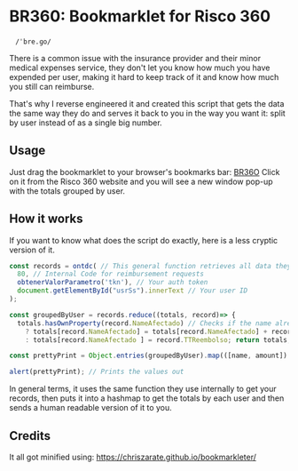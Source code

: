 # BR360: Bookmarklet for Risco 360
`ㅤ/ˈbre.ɡo/ ㅤ`

There is a common issue with the insurance provider and their minor medical expenses service, they don't let you know how much you have expended per user, making it hard to keep track of it and know how much you still can reimburse.

That's why I reverse engineered it and created this script that gets the data the same way they do and serves it back to you in the way you want it: split by user instead of as a single big number.

## Usage

Just drag the bookmarklet to your browser's bookmarks bar: <a href="javascript:%22use%20strict%22;void%20function(){const%20a=ontdc(80,obtenerValorParametro(%22tkn%22),document.getElementById(%22usrSs%22).innerText),b=a.reduce((a,b)=%3E(a[b.NameAfectado]=a.hasOwnProperty(b.NameAfectado)%3Fa[b.NameAfectado]+b.TTReembolso:b.TTReembolso,a),{}),c=Object.entries(b).map(a=%3E{let[b,c]=a;return`${b}:%20$${c.toFixed(2)}`}).join(%22\n%22);alert(c)}();">BR36O</a>
Click on it from the Risco 360 website and you will see a new window pop-up with the totals grouped by user.

## How it works

If you want to know what does the script do exactly, here is a less cryptic version of it.

```javascript
const records = ontdc( // This general function retrieves all data they need depending on the parameters
  80, // Internal Code for reimbursement requests
  obtenerValorParametro('tkn'), // Your auth token
  document.getElementById("usrSs").innerText // Your user ID
);

const groupedByUser = records.reduce((totals, record)=> {
  totals.hasOwnProperty(record.NameAfectado) // Checks if the name already exists
    ? totals[record.NameAfectado] = totals[record.NameAfectado] + record.TTReembolso // So it adds the current value to the accumulated
    : totals[record.NameAfectado ] = record.TTReembolso; return totals; },{}); // Otherwise, it creates the new record

const prettyPrint = Object.entries(groupedByUser).map(([name, amount]) => `${name}: $${ amount.toFixed(2) }`).join('\n'); // Stores the data with the format: "NAME: $AMOUNT" with a new line in between

alert(prettyPrint); // Prints the values out
```

In general terms, it uses the same function they use internally to get your records, then puts it into a hashmap to get the totals by each user and then sends a human readable version of it to you.

## Credits

It all got minified using: https://chriszarate.github.io/bookmarkleter/
